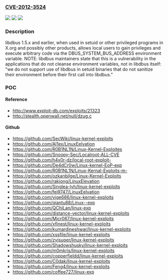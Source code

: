 ### [CVE-2012-3524](https://cve.mitre.org/cgi-bin/cvename.cgi?name=CVE-2012-3524)
![](https://img.shields.io/static/v1?label=Product&message=n%2Fa&color=blue)
![](https://img.shields.io/static/v1?label=Version&message=n%2Fa&color=blue)
![](https://img.shields.io/static/v1?label=Vulnerability&message=n%2Fa&color=brighgreen)

### Description

libdbus 1.5.x and earlier, when used in setuid or other privileged programs in X.org and possibly other products, allows local users to gain privileges and execute arbitrary code via the DBUS_SYSTEM_BUS_ADDRESS environment variable.  NOTE: libdbus maintainers state that this is a vulnerability in the applications that do not cleanse environment variables, not in libdbus itself: "we do not support use of libdbus in setuid binaries that do not sanitize their environment before their first call into libdbus."

### POC

#### Reference
- http://www.exploit-db.com/exploits/21323
- http://stealth.openwall.net/null/dzug.c

#### Github
- https://github.com/SecWiki/linux-kernel-exploits
- https://github.com/Al1ex/LinuxEelvation
- https://github.com/R0B1NL1N/Linux-Kernel-Exploites
- https://github.com/Snoopy-Sec/Localroot-ALL-CVE
- https://github.com/h4x0r-dz/local-root-exploit-
- https://github.com/De4dCr0w/Linux-kernel-EoP-exp
- https://github.com/R0B1NL1N/Linux-Kernal-Exploits-m-
- https://github.com/ozkanbilge/Linux-Kernel-Exploits
- https://github.com/rakjong/LinuxElevation
- https://github.com/Singlea-lyh/linux-kernel-exploits
- https://github.com/fei9747/LinuxEelvation
- https://github.com/yige666/linux-kernel-exploits
- https://github.com/qiantu88/Linux--exp
- https://github.com/QChiLan/linux-exp
- https://github.com/distance-vector/linux-kernel-exploits
- https://github.com/Micr067/linux-kernel-exploits
- https://github.com/xfinest/linux-kernel-exploits
- https://github.com/kumardineshwar/linux-kernel-exploits
- https://github.com/xssfile/linux-kernel-exploits
- https://github.com/zyjsuper/linux-kernel-exploits
- https://github.com/Shadowshusky/linux-kernel-exploits
- https://github.com/m0mkris/linux-kernel-exploits
- https://github.com/copperfieldd/linux-kernel-exploits
- https://github.com/C0dak/linux-kernel-exploits
- https://github.com/Feng4/linux-kernel-exploits
- https://github.com/coffee727/linux-exp

